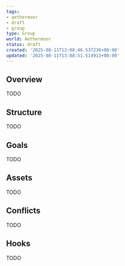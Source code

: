 ```yaml
---
tags:
- aethermoor
- draft
- group
type: Group
world: Aethermoor
status: draft
created: '2025-08-11T13:08:46.537236+00:00'
updated: '2025-08-11T13:08:51.514913+00:00'
---
```



## Overview

TODO
## Structure

TODO
## Goals

TODO
## Assets

TODO
## Conflicts

TODO
## Hooks

TODO
